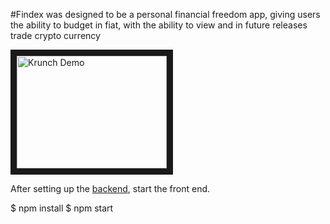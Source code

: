 
#Findex was designed to be a personal financial freedom app, giving users the ability to budget in fiat, with the ability to view and in future releases trade crypto currency







<a href="https://youtu.be/DlVj1qxiG9w" target="_blank"><img src="http://img.youtube.com/vi/DlVj1qxiG9w/0.jpg" 
alt="Krunch Demo" width="240" height="180" border="10" /></a>



After setting up the <a href="https://github.com/adnapp/findex-backend">backend</a>, start the front end.

$ npm install
$ npm start

